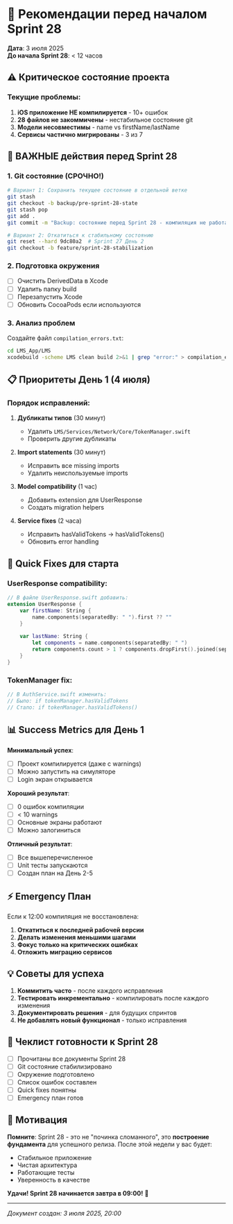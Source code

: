 # 🎯 Рекомендации перед началом Sprint 28

**Дата**: 3 июля 2025  
**До начала Sprint 28**: < 12 часов

## ⚠️ Критическое состояние проекта

### Текущие проблемы:
1. **iOS приложение НЕ компилируется** - 10+ ошибок
2. **28 файлов не закоммичены** - нестабильное состояние git
3. **Модели несовместимы** - name vs firstName/lastName
4. **Сервисы частично мигрированы** - 3 из 7

## 🚨 ВАЖНЫЕ действия перед Sprint 28

### 1. Git состояние (СРОЧНО!)
```bash
# Вариант 1: Сохранить текущее состояние в отдельной ветке
git stash
git checkout -b backup/pre-sprint-28-state
git stash pop
git add .
git commit -m "Backup: состояние перед Sprint 28 - компиляция не работает"

# Вариант 2: Откатиться к стабильному состоянию
git reset --hard 9dc80a2  # Sprint 27 День 2
git checkout -b feature/sprint-28-stabilization
```

### 2. Подготовка окружения
- [ ] Очистить DerivedData в Xcode
- [ ] Удалить папку build
- [ ] Перезапустить Xcode
- [ ] Обновить CocoaPods если используются

### 3. Анализ проблем
Создайте файл `compilation_errors.txt`:
```bash
cd LMS_App/LMS
xcodebuild -scheme LMS clean build 2>&1 | grep "error:" > compilation_errors.txt
```

## 📋 Приоритеты День 1 (4 июля)

### Порядок исправлений:
1. **Дубликаты типов** (30 минут)
   - Удалить `LMS/Services/Network/Core/TokenManager.swift`
   - Проверить другие дубликаты

2. **Import statements** (30 минут)
   - Исправить все missing imports
   - Удалить неиспользуемые imports

3. **Model compatibility** (1 час)
   - Добавить extension для UserResponse
   - Создать migration helpers

4. **Service fixes** (2 часа)
   - Исправить hasValidTokens → hasValidTokens()
   - Обновить error handling

## 🔧 Quick Fixes для старта

### UserResponse compatibility:
```swift
// В файле UserResponse.swift добавить:
extension UserResponse {
    var firstName: String {
        name.components(separatedBy: " ").first ?? ""
    }
    
    var lastName: String {
        let components = name.components(separatedBy: " ")
        return components.count > 1 ? components.dropFirst().joined(separator: " ") : ""
    }
}
```

### TokenManager fix:
```swift
// В AuthService.swift изменить:
// Было: if tokenManager.hasValidTokens
// Стало: if tokenManager.hasValidTokens()
```

## 📊 Success Metrics для День 1

**Минимальный успех**:
- [ ] Проект компилируется (даже с warnings)
- [ ] Можно запустить на симуляторе
- [ ] Login экран открывается

**Хороший результат**:
- [ ] 0 ошибок компиляции
- [ ] < 10 warnings
- [ ] Основные экраны работают
- [ ] Можно залогиниться

**Отличный результат**:
- [ ] Все вышеперечисленное
- [ ] Unit тесты запускаются
- [ ] Создан план на День 2-5

## ⚡ Emergency План

Если к 12:00 компиляция не восстановлена:
1. **Откатиться к последней рабочей версии**
2. **Делать изменения меньшими шагами**
3. **Фокус только на критических ошибках**
4. **Отложить миграцию сервисов**

## 💡 Советы для успеха

1. **Коммитить часто** - после каждого исправления
2. **Тестировать инкрементально** - компилировать после каждого изменения
3. **Документировать решения** - для будущих спринтов
4. **Не добавлять новый функционал** - только исправления

## 📝 Чеклист готовности к Sprint 28

- [ ] Прочитаны все документы Sprint 28
- [ ] Git состояние стабилизировано
- [ ] Окружение подготовлено
- [ ] Список ошибок составлен
- [ ] Quick fixes понятны
- [ ] Emergency план готов

## 🚀 Мотивация

**Помните**: Sprint 28 - это не "починка сломанного", это **построение фундамента** для успешного релиза. После этой недели у вас будет:
- Стабильное приложение
- Чистая архитектура
- Работающие тесты
- Уверенность в качестве

**Удачи! Sprint 28 начинается завтра в 09:00!** 🎯

---

*Документ создан: 3 июля 2025, 20:00* 